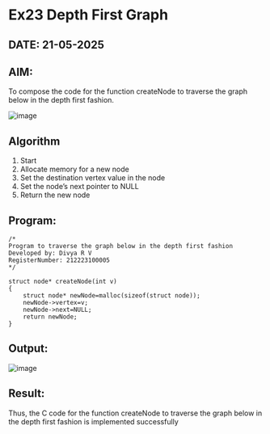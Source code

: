 # Ex23 Depth First Graph
## DATE: 21-05-2025
## AIM:
To compose the code for the function createNode to traverse the graph below in the depth first fashion.

![image](https://github.com/user-attachments/assets/63552824-d0a3-49c6-a473-6db27d1f03e4)

## Algorithm
1. Start
2. Allocate memory for a new node
3. Set the destination vertex value in the node
4. Set the node’s next pointer to NULL  
5. Return the new node  

## Program:
```
/*
Program to traverse the graph below in the depth first fashion
Developed by: Divya R V
RegisterNumber: 212223100005 
*/
```
```
struct node* createNode(int v) 
{
    struct node* newNode=malloc(sizeof(struct node));
    newNode->vertex=v;
    newNode->next=NULL;
    return newNode;
}

```
## Output:

![image](https://github.com/user-attachments/assets/95c3b60a-4a85-4023-818b-b1d1be7ae0eb)


## Result:
Thus, the C code for the function createNode to traverse the graph below in the depth first fashion is implemented successfully
